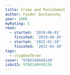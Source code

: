```yaml
---
title: Crime and Punishment
author: Fyodor Dostoevsky
year: 1866
myRating: 5
read:
  - started: '2019-06-01'
    finished: '2019-08-20'
  - started: '2022-01-10'
    finished: '2022-01-30'
tags:
  - ctagOneThree
cover: '9780140449136'
isbn13: 9780140449136
---
```

